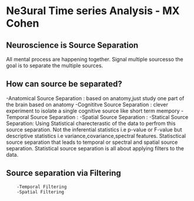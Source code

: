 # Ne3ural Time series Analysis - MX Cohen

## Neuroscience is Source Separation
All mental process are happening together. Signal multiple sourcesso the goal is to separate the multiple sources.

## How can source be separated?
-Anatomical Source Separation : based on anatomy,just study one part of the brain based on anatomy
-Cognititve Source Separation : clever experiment to isolate a single cognitive source like short term mempory
-Temporal Source Separation :
-Spatial Source Separation :
-Statical Source Separation: Using Statistical charecterastic of the data to perfrom this source separation. 
        Not the inferential statistics i.e p-value or F-value but descriptive statistics i.e variance,covariance,spectral features.
        Statisctical source separation that leads to temporal or spectral and spatial source separation.
        Statistical source separation is all about applying filters to the data.
        
        
  ## Source separation via Filtering
        -Temporal Filtering 
        -Spatial Filtering

